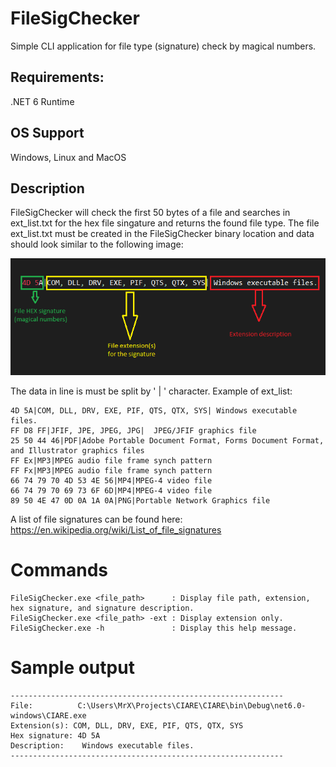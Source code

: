 # FileSigChecker
 Simple CLI application for file type (signature) check by magical numbers.

## Requirements:

.NET 6 Runtime

## OS Support

Windows, Linux and MacOS

## Description

FileSigChecker will check the first 50 bytes of a file and searches in ext_list.txt for the hex file singature and returns the found file type.
The file ext_list.txt must be created in the FileSigChecker binary location and data should look similar to the following image:

![alt text](https://github.com/0x78654C/FileSigChecker/blob/main/Media/ext_list.png?raw=true)

The data in line is must be split by ' | ' character.
Example of ext_list:

 ```
4D 5A|COM, DLL, DRV, EXE, PIF, QTS, QTX, SYS| Windows executable files.
FF D8 FF|JFIF, JPE, JPEG, JPG| 	JPEG/JFIF graphics file
25 50 44 46|PDF|Adobe Portable Document Format, Forms Document Format, and Illustrator graphics files
FF Ex|MP3|MPEG audio file frame synch pattern
FF Fx|MP3|MPEG audio file frame synch pattern
66 74 79 70 4D 53 4E 56|MP4|MPEG-4 video file
66 74 79 70 69 73 6F 6D|MP4|MPEG-4 video file
89 50 4E 47 0D 0A 1A 0A|PNG|Portable Network Graphics file
 ```
 A list of file signatures can be found here: https://en.wikipedia.org/wiki/List_of_file_signatures
 
# Commands

```
FileSigChecker.exe <file_path>      : Display file path, extension, hex signature, and signature description.
FileSigChecker.exe <file_path> -ext : Display extension only.
FileSigChecker.exe -h               : Display this help message.
```
 
# Sample output
```
-------------------------------------------------------------
File:          C:\Users\MrX\Projects\CIARE\CIARE\bin\Debug\net6.0-windows\CIARE.exe
Extension(s): COM, DLL, DRV, EXE, PIF, QTS, QTX, SYS
Hex signature: 4D 5A
Description:    Windows executable files.
-------------------------------------------------------------
```